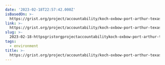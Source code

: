 ```yaml
---
date: '2023-02-18T22:57:42.000Z'
isBasedOn: >-
  https://grist.org/project/accountability/koch-oxbow-port-arthur-texas-clean-air-act-pollution/
link: >-
  https://grist.org/project/accountability/koch-oxbow-port-arthur-texas-clean-air-act-pollution/
slug: >-
  2023-02-18-httpsgristorgprojectaccountabilitykoch-oxbow-port-arthur-texas-clean-air-act-pollution
tags:
  - environment
title: >-
  https://grist.org/project/accountability/koch-oxbow-port-arthur-texas-clean-air-act-pollution/
---
```


